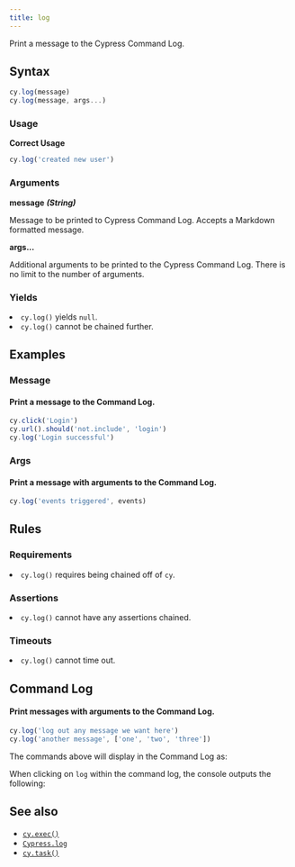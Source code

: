 ```yaml
---
title: log
---
```


Print a message to the Cypress Command Log.

## Syntax

```javascript
cy.log(message)
cy.log(message, args...)
```

### Usage

**<Icon name="check-circle" color="green"/> Correct Usage**

```javascript
cy.log('created new user')
```

### Arguments

**<Icon name="angle-right"/> message** **_(String)_**

Message to be printed to Cypress Command Log. Accepts a Markdown formatted
message.

**<Icon name="angle-right"/> args...**

Additional arguments to be printed to the Cypress Command Log. There is no limit
to the number of arguments.

### Yields [<Icon name="question-circle"/>](/guides/core-concepts/introduction-to-cypress#Subject-Management)

<List><li>`cy.log()` yields `null`.</li><li>`cy.log()` cannot be chained
further.</li></List>

## Examples

### Message

#### Print a message to the Command Log.

```javascript
cy.click('Login')
cy.url().should('not.include', 'login')
cy.log('Login successful')
```

### Args

#### Print a message with arguments to the Command Log.

```javascript
cy.log('events triggered', events)
```

## Rules

### Requirements [<Icon name="question-circle"/>](/guides/core-concepts/introduction-to-cypress#Chains-of-Commands)

<List><li>`cy.log()` requires being chained off of `cy`.</li></List>

### Assertions [<Icon name="question-circle"/>](/guides/core-concepts/introduction-to-cypress#Assertions)

<List><li>`cy.log()` cannot have any assertions chained.</li></List>

### Timeouts [<Icon name="question-circle"/>](/guides/core-concepts/introduction-to-cypress#Timeouts)

<List><li>`cy.log()` cannot time out.</li></List>

## Command Log

#### Print messages with arguments to the Command Log.

```javascript
cy.log('log out any message we want here')
cy.log('another message', ['one', 'two', 'three'])
```

The commands above will display in the Command Log as:

<DocsImage src="/img/api/log/custom-command-log-with-any-message.png" alt="Command Log log" />

When clicking on `log` within the command log, the console outputs the
following:

<DocsImage src="/img/api/log/console-shows-logs-message-and-any-arguments.png" alt="Console Log log" />

## See also

- [`cy.exec()`](/api/commands/exec)
- [`Cypress.log`](/api/cypress-api/cypress-log)
- [`cy.task()`](/api/commands/task)
